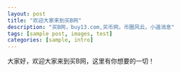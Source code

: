 ```yaml
---
layout: post
title: "欢迎大家来到买B网"
description: "买B网，buy13.com,买币网，币圈风云，小道消息"
tags: [sample post, images, test]
categories: [sample, intro]
---
```

大家好，欢迎大家来到买B网，这里有你想要的一切！
